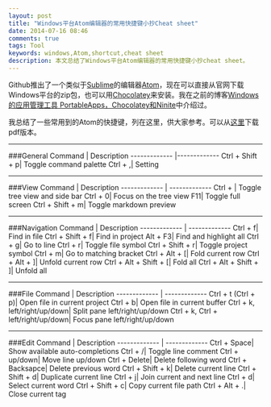 ```yaml
---
layout: post
title: "Windows平台Atom编辑器的常用快捷键小抄Cheat sheet"
date: 2014-07-16 08:46
comments: true
tags: Tool
keywords: windows,Atom,shortcut,cheat sheet
description: 本文总结了Windows平台Atom编辑器的常用快捷键小抄cheat sheet。
---
```


Github推出了一个类似于[Sublime](http://www.sublimetext.com/)的编辑器[Atom](https://atom.io/)，现在可以直接从官网下载Windows平台的zip包，也可以用[Chocolatey](http://chocolatey.org/packages/atom)来安装。我在之前的博客[Windows的应用管理工具 PortableApps，Chocolatey和Ninite](http://fresky.github.io/blog/2013/06/28/windows-application-management-tools/)中介绍过。

我总结了一些常用到的Atom的快捷键，列在这里，供大家参考。可以从[这里](https://raw.github.com/fresky/fresky.github.io/source/images/Atom_Cheat_Sheet.pdf)下载pdf版本。

------------------------------------
###General
Command  |     Description
------------- |-------------
Ctrl + Shift + p|    Toggle command palette
Ctrl + ,|    Setting

------------------------------------

###View
Command  | Description
------------- | -------------
Ctrl + \|    Toggle tree view and side bar
Ctrl + 0|    Focus on the tree view
F11|    Toggle full screen
Ctrl + Shift + m|    Toggle markdown preview

------------------------------------

###Navigation
Command  | Description
------------- | -------------
Ctrl + f|    Find in file
Ctrl + Shift + f|    Find in project
Alt + F3|    Find and highlight all
Ctrl + g|    Go to line
Ctrl + r|    Toggle file symbol
Ctrl + Shift + r|    Toggle project symbol
Ctrl + m|    Go to matching bracket
Ctrl + Alt + [|    Fold current row
Ctrl + Alt + ]|    Unfold current row
Ctrl + Alt + Shift + [|    Fold all
Ctrl + Alt + Shift + ]|    Unfold all

------------------------------------

###File
Command  |     Description
------------- |     -------------
Ctrl + t (Ctrl + p)|    Open file in current project
Ctrl + b|    Open file in current buffer
Ctrl + k, left/right/up/down|    Split pane left/right/up/down
Ctrl + k, Ctrl + left/right/up/down|    Focus pane left/right/up/down

------------------------------------

###Edit
Command  |     Description
------------- |     -------------
Ctrl + Space|    Show available auto-completions
Ctrl + /|    Toggle line comment
Ctrl + up/down|    Move line up/down
Ctrl + Delete|    Delete following word
Ctrl + Backsapce|    Delete previous word
Ctrl + Shift + k|    Delete current line
Ctrl + Shift + d|    Duplicate current line
Ctrl + j|    Join current and next line
Ctrl + d|    Select current word
Ctrl + Shift + c|    Copy current file path
Ctrl + Alt + .|    Close current tag
